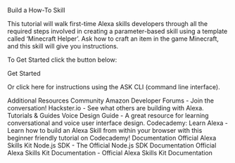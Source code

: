 Build a How-To Skill


This tutorial will walk first-time Alexa skills developers through all the required steps involved in creating a parameter-based skill using a template called ‘Minecraft Helper’. Ask how to craft an item in the game Minecraft, and this skill will give you instructions.

To Get Started click the button below:

Get Started

Or click here for instructions using the ASK CLI (command line interface).

Additional Resources
Community
Amazon Developer Forums - Join the conversation!
Hackster.io - See what others are building with Alexa.
Tutorials & Guides
Voice Design Guide - A great resource for learning conversational and voice user interface design.
Codecademy: Learn Alexa - Learn how to build an Alexa Skill from within your browser with this beginner friendly tutorial on Codecademy!
Documentation
Official Alexa Skills Kit Node.js SDK - The Official Node.js SDK Documentation
Official Alexa Skills Kit Documentation - Official Alexa Skills Kit Documentation
